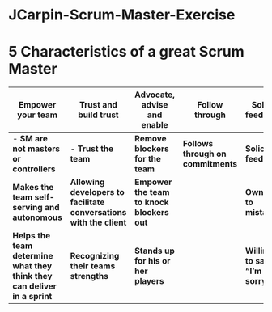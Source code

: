 # JCarpin-Scrum-Master-Exercise

# 5 Characteristics of a great Scrum Master

Empower your team | Trust and build trust | Advocate, advise and enable | Follow through | Solicit feedback
------------------ | --------------------- | --------------------------- | --------------------------|---------------------------------
- **SM are not masters or controllers** | - **Trust the team** | **Remove blockers for the team** | **Follows through on commitments** | **Solicit feedback** 
**Makes the team self-serving and autonomous** | **Allowing developers to facilitate conversations with the client** | **Empower the team to knock blockers out** | | **Owns up to mistakes** 
**Helps the team determine what they think they can deliver in a sprint** | **Recognizing their teams strengths** | **Stands up for his or her players** | | **Willing to say, “I’m sorry”** 
